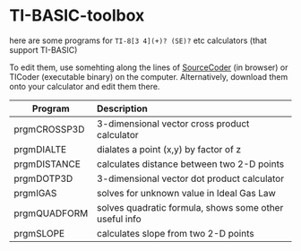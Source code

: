 # TI-BASIC-toolbox
here are some programs for `TI-8[3 4](+)? (SE)?` etc calculators (that support TI-BASIC) 

To edit them, use somehting along the lines of [SourceCoder](https://www.cemetech.net/sc/) (in browser) or TICoder (executable binary) on the computer.
Alternatively, download them onto your calculator and edit them there.

|Program     |Description                                   |
|------------|:---------------------------------------------|
|prgmCROSSP3D| 3-dimensional vector cross product calculator|
|prgmDIALTE  |  dialates a point (x,y) by factor of z|
|prgmDISTANCE| calculates distance between two 2-D points|
|prgmDOTP3D  | 3-dimensional vector dot product calculator|
|prgmIGAS    | solves for unknown value in Ideal Gas Law|
|prgmQUADFORM| solves quadratic formula, shows some other useful info|
|prgmSLOPE   | calculates slope from two 2-D points|
